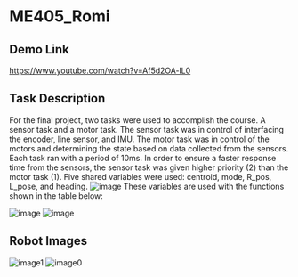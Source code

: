 # ME405_Romi
## Demo Link
https://www.youtube.com/watch?v=Af5d2OA-lL0
## Task Description
For the final project, two tasks were used to accomplish the course. A sensor task and a motor task. The sensor task was in control of interfacing the encoder, line sensor, and IMU. The motor task was in control of the motors and determining the state based on data collected from the sensors. Each task ran with a period of 10ms. In order to ensure a faster response time from the sensors, the sensor task was given higher priority (2) than the motor task (1). Five shared variables were used: centroid, mode, R_pos, L_pose, and heading.
![image](https://github.com/user-attachments/assets/254409aa-eb37-448f-8fd5-a06ac079c9aa)
These variables are used with the functions shown in the table below:

![image](https://github.com/user-attachments/assets/4893dd7f-52cb-4422-808b-9b6b2304b2e8)
![image](https://github.com/user-attachments/assets/0b2bef3c-e2b9-4b02-a37f-1ee777d5d5f2)
## Robot Images
![image1](https://github.com/user-attachments/assets/4c83a1d7-53ff-4788-8b39-0844754e152d)
![image0](https://github.com/user-attachments/assets/4b948b96-745c-4155-9ff5-fa4173e7f579)

